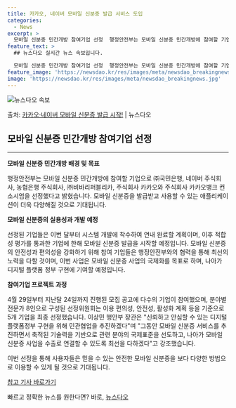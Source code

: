 ```yaml
---
title: 카카오, 네이버 모바일 신분증 발급 서비스 도입
categories:
  - News
excerpt: >
  모바일 신분증 민간개방 참여기업 선정  행정안전부는 모바일 신분증 민간개방에 참여할 기업으로 ㈜국민은행, 네…
feature_text: >
  ## 뉴스다오 실시간 뉴스 속보입니다.

  모바일 신분증 민간개방 참여기업 선정  행정안전부는 모바일 신분증 민간개방에 참여할 기업으로 ㈜국민은행, 네…
feature_image: 'https://newsdao.kr/res/images/meta/newsdao_breakingnews.jpg'
image: 'https://newsdao.kr/res/images/meta/newsdao_breakingnews.jpg'
---
```


![뉴스다오 속보](https://newsdao.kr/res/images/meta/newsdao_breakingnews.jpg)

<p>출처: <a href="https://newsdao.kr/4122" rel="dofollow">카카오·네이버 모바일 신분증 발급 시작!</a> | 뉴스다오</p>

## 모바일 신분증 민간개방 참여기업 선정

---

**모바일 신분증 민간개방 배경 및 목표**

행정안전부는 모바일 신분증 민간개방에 참여할 기업으로 ㈜국민은행, 네이버 주식회사, 농협은행 주식회사, ㈜비바리퍼블리카, 주식회사 카카오와 주식회사 카카오뱅크 컨소시엄을 선정했다고 밝혔습니다. 모바일 신분증을 발급받고 사용할 수 있는 애플리케이션이 더욱 다양해질 것으로 기대됩니다.

**모바일 신분증의 실용성과 개발 예정**

선정된 기업들은 이번 달부터 시스템 개발에 착수하여 연내 완료할 계획이며, 이후 적합성 평가를 통과한 기업에 한해 모바일 신분증 발급을 시작할 예정입니다. 모바일 신분증의 안전성과 편의성을 강화하기 위해 참여 기업들은 행정안전부와의 협력을 통해 최선의 노력을 다할 것이며, 이번 사업은 모바일 신분증 사업의 국제화를 목표로 하며, 나아가 디지털 플랫폼 정부 구현에 기여할 예정입니다.

**참여기업 프로젝트 과정**

4월 29일부터 지난달 24일까지 진행된 모집 공고에 다수의 기업이 참여했으며, 분야별 전문가 8인으로 구성된 선정위원회는 이용 편의성, 안전성, 활성화 계획 등을 기준으로 5개 기업을 최종 선정했습니다. 이상민 행안부 장관은 "신뢰하고 안심할 수 있는 디지털플랫폼정부 구현을 위해 민관협업을 추진하겠다"며 "그동안 모바일 신분증 서비스를 추진하면서 축적된 기술력을 기반으로 관련 분야의 국제표준을 선도하고, 나아가 모바일 신분증 사업을 수출로 연결할 수 있도록 최선을 다하겠다"고 강조했습니다.

이번 선정을 통해 사용자들은 믿을 수 있는 안전한 모바일 신분증을 보다 다양한 방법으로 이용할 수 있게 될 것으로 기대됩니다.

[참고 기사 바로가기](https://newsdao.kr/4122)<p>빠르고 정확한 뉴스를 원한다면? 바로, <a href="https://newsdao.kr" rel="dofollow">뉴스다오</a></p>


